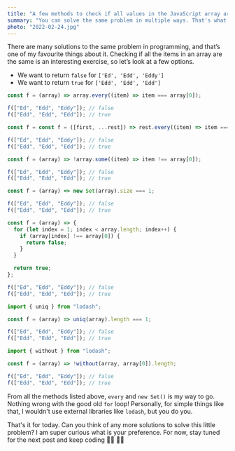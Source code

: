 ```yaml
---
title: "A few methods to check if all values in the JavaScript array are the same"
summary: "You can solve the same problem in multiple ways. That's what I love about programming. Checking if all items in an array are the same is a  great exercise, isn't it?"
photo: "2022-02-24.jpg"
---
```


There are many solutions to the same problem in programming, and that’s one of my favourite things about it. Checking if all the items in an array are the same is an interesting exercise, so let’s look at a few options.

- We want to return `false` for `['Ed', 'Edd', 'Eddy']`
- We want to return `true` for `['Edd', 'Edd', 'Edd']`

```js
const f = (array) => array.every((item) => item === array[0]);

f(["Ed", "Edd", "Eddy"]); // false
f(["Edd", "Edd", "Edd"]); // true
```

```js
const f = const f = ([first, ...rest]) => rest.every((item) => item === first);

f(["Ed", "Edd", "Eddy"]); // false
f(["Edd", "Edd", "Edd"]); // true
```

```js
const f = (array) => !array.some((item) => item !== array[0]);

f(["Ed", "Edd", "Eddy"]); // false
f(["Edd", "Edd", "Edd"]); // true
```

```js
const f = (array) => new Set(array).size === 1;

f(["Ed", "Edd", "Eddy"]); // false
f(["Edd", "Edd", "Edd"]); // true
```

```js
const f = (array) => {
  for (let index = 1; index < array.length; index++) {
    if (array[index] !== array[0]) {
      return false;
    }
  }

  return true;
};

f(["Ed", "Edd", "Eddy"]); // false
f(["Edd", "Edd", "Edd"]); // true
```

```js
import { uniq } from "lodash";

const f = (array) => uniq(array).length === 1;

f(["Ed", "Edd", "Eddy"]); // false
f(["Edd", "Edd", "Edd"]); // true
```

```js
import { without } from "lodash";

const f = (array) => !without(array, array[0]).length;

f(["Ed", "Edd", "Eddy"]); // false
f(["Edd", "Edd", "Edd"]); // true
```

From all the methods listed above, `every` and `new Set()` is my way to go. Nothing wrong with the good old `for` loop! Personally, for simple things like that, I wouldn't use external libraries like `lodash`, but you do you.

That's it for today. Can you think of any more solutions to solve this little problem? I am super curious what is your preference. For now, stay tuned for the next post and keep coding 👩‍💻 🧑‍💻
